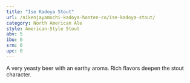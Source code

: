 ```yaml
---
title: "Ise Kadoya Stout"
url: /nikenjayamochi-kadoya-honten-co/ise-kadoya-stout/
category: North American Ale
style: American-Style Stout
abv: 5
ibu: 0
srm: 0
upc: 0
---
```

A very yeasty beer with an earthy aroma. Rich flavors deepen the stout character.
